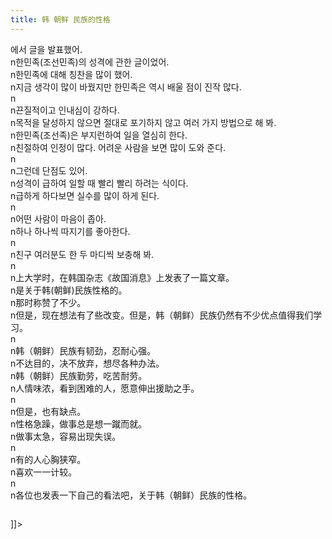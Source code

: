```yaml
---
title: 韩 朝鲜 民族的性格
---
```


<p>에서 글을 발표했어.<br />n한민족(조선민족)의 성격에 관한 글이었어.<br />n한민족에 대해 칭찬을 많이 했어. <br />n지금 생각이 많이 바꿨지만 한민족은 역시 배울 점이 진작 많다.<br />n<br />n끈질적이고 인내심이 강하다. <br />n목적을 달성하지 않으면 절대로 포기하지 않고 여러 가지 방법으로 해 봐.<br />n한민족(조선족)은 부지런하여 일을 열심히 한다.<br />n친절하여 인정이 많다. 어려운 사람을 보면 많이 도와 준다.<br />n<br />n그런데 단점도 있어.<br />n성격이 급하여 일할 때 빨리 빨리 하려는 식이다.<br />n급하게 하다보면 실수를 많이 하게 된다.<br />n<br />n어떤 사람이 마음이 좁아.<br />n하나 하나씩 따지기를 좋아한다.<br />n<br />n친구 여러분도 한 두 마디씩 보충해 봐.<br />n<br />n上大学时，在韩国杂志《故国消息》上发表了一篇文章。<br />n是关于韩(朝鲜)民族性格的。<br />n那时称赞了不少。<br />n但是，现在想法有了些改变。但是，韩（朝鲜）民族仍然有不少优点值得我们学习。<br />n<br />n韩（朝鲜）民族有韧劲，忍耐心强。<br />n不达目的，决不放弃，想尽各种办法。<br />n韩（朝鲜）民族勤劳，吃苦耐劳。<br />n人情味浓，看到困难的人，愿意伸出援助之手。<br />n<br />n但是，也有缺点。<br />n性格急躁，做事总是想一蹴而就。<br />n做事太急，容易出现失误。<br />n<br />n有的人心胸狭窄。<br />n喜欢一一计较。<br />n<br />n各位也发表一下自己的看法吧，关于韩（朝鲜）民族的性格。</p>



<p><img src="http://www.hanfengblog.com.cn/hy/images/88.bmp.file" alt="" /></p>



<p>]]&gt;</p>

